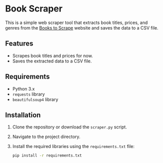 # Book Scraper

This is a simple web scraper tool that extracts book titles, prices, and genres from the [Books to Scrape](http://books.toscrape.com/) website and saves the data to a CSV file.

## Features

- Scrapes book titles and prices for now.
- Saves the extracted data to a CSV file.

## Requirements

- Python 3.x
- `requests` library
- `beautifulsoup4` library

## Installation

1. Clone the repository or download the `scraper.py` script.
2. Navigate to the project directory.
3. Install the required libraries using the `requirements.txt` file:

   ```sh
   pip install -r requirements.txt
